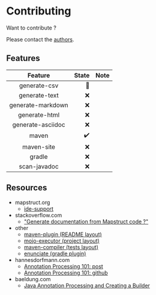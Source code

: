 # Contributing

Want to contribute ?

Please contact the [authors](mailto:damien.fremont@gmail.com).

## Features

|      Feature      |              State | Note |
| :---------------: | -----------------: | ---: |
|   generate-csv    |     :construction: |      |
|   generate-text   |                :x: |      |
| generate-markdown |                :x: |      |
|   generate-html   |                :x: |      |
| generate-asciidoc |                :x: |      |
|       maven       | :heavy_check_mark: |      |
|    maven-site     |                :x: |      |
|      gradle       |                :x: |      |
|   scan-javadoc    |                :x: |      |

## Resources

- mapstruct.org
    - [ide-support](https://mapstruct.org/documentation/ide-support/)
- stackoverflow.com
    - ["Generate documentation from Mapstruct code ?"](https://stackoverflow.com/questions/74796733/generate-documentation-from-mapstruct-code)
- other
    - [maven-plugin (README layout)](https://docs.spring.io/spring-boot/docs/current/maven-plugin/reference/htmlsingle/)
    - [mojo-executor (project layout)](https://github.com/mojo-executor/mojo-executor)
    - [maven-compiler (tests layout)](https://github.com/apache/maven-compiler-plugin)
    - [enunciate (gradle plugin)](https://github.com/stoicflame/enunciate-gradle)
- hannesdorfmann.com
    - [Annotation Processing 101: post](http://hannesdorfmann.com/annotation-processing/annotationprocessing101/)
    - [Annotation Processing 101: github](https://github.com/sockeqwe/annotationprocessing101)
- baeldung.com
    - [Java Annotation Processing and Creating a Builder](https://www.baeldung.com/java-annotation-processing-builder)

